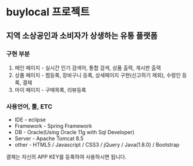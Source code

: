 # buylocal 프로젝트

## 지역 소상공인과 소비자가 상생하는 유통 플랫폼  

### 구현 부분
1. 메인 페이지 - 실시간 인기 검색어, 통합 검색, 상품 출력, 게시판 출력
2. 상품 페이지 - 찜등록, 장바구니 등록, 상세페이지 구현(신고하기 제외), 수령인 등록, 결제
3. 마이 페이지 - 구매목록, 리뷰등록

### 사용언어, 툴, ETC
* IDE - eclipse
* Framework - Spring Framework
* DB - Oracle(Using Oracle 11g with Sql Developer)
* Server - Apache Tomcat 8.5
* other - HTML5 / Javascript / CSS3 / jQuery / Java(1.8.0) / Bootstrap 

결제는 자신의 APP KEY를 등록하여 사용하시면 됩니다.
